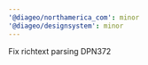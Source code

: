 ```yaml
---
'@diageo/northamerica_com': minor
'@diageo/designsystem': minor
---
```


Fix richtext parsing DPN372
